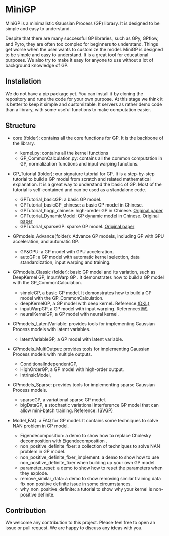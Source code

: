 # MiniGP
MiniGP is a minimalistic Gaussian Process (GP) library. It is designed to be simple and easy to understand. 

Despite that there are many successful GP libraries, such as GPy, GPflow, and Pyro, they are often too complex for beginners to understand. Things get worse when the user wants to customize the model. MiniGP is designed to be simple and easy to understand. It is a great tool for educational purposes. We also try to make it easy for anyone to use without a lot of background knowledge of GP.

## Installation
We do not have a pip package yet. You can install it by cloning the repository and rune the code for your own purpose. At this stage we think it is better to keep it simple and customizable. It servers as rather demo code than a library, with some useful functions to make computation easier.

## Structure
- core (folder): contains all the core functions for GP. It is the backbone of the library.
  - kernel.py: contains all the kernel functions
  - GP_CommonCalculation.py: contains all the common computation in GP, normalization functions and input warping functions.

- GP_Tutorial (folder): our signature tutorial for GP. It is a step-by-step tutorial to build a GP model from scratch and related mathematical explanation. It is a great way to understand the basic of GP. Most of the tutorial is self-contained and can be used as a standalone code.
  - GPTutorial_basicGP: a basic GP model. 
  - GPTutorial_basicGP_chinese: a basic GP model in Chinese.
  - GPTutorial_hogp_chinese: high-oreder GP in Chinese. [Original paper](https://proceedings.mlr.press/v89/zhe19a.html) 
  - GPTutorial_DynamicModel: GP dynamic model in Chinese. [Original paper](https://www.dgp.toronto.edu/~jmwang/gpdm/nips05final.pdf) 
  - GPTutorial_sparseGP: sparse GP model. [Original paper](https://proceedings.mlr.press/v5/titsias09a/titsias09a.pdf)


<!-- - Self-contained GP models.
  Several GP models that are self-contained and practical to use (we use them in many of our research projects).  -->
  
  - GPmodels_Advance(folder): Advance GP models, including GP with GPU acceleration, and automatic GP.
    - GP&GPU: a GP model with GPU acceleration.
    - autoGP: a GP model with automatic kernel selection, data standardization, input warping and training.
   
  - GPmodels_Classic (folder): basic GP model and its variation, such as DeepKernel GP, InputWarp GP . It demonstrates how to build a GP model with the GP_CommonCalculation.
    - simpleGP, a basic GP model. It demonstrates how to build a GP model with the GP_CommonCalculation.
    - deepKernelGP, a GP model with deep kernel. Reference:[(DKL)](https://arxiv.org/abs/1511.02222) 
    - inputWarpGP, a GP model with input warping. Reference:[(IW)](https://proceedings.mlr.press/v32/snoek14.pdf)
    - neuralKernalGP, a GP model with neural kernel.
  - GPmodels_LatentVariable: provides tools for implementing Gaussian Process models with latent variables.
    - latentVariableGP, a GP model with latent variable. 
  - GPmodels_MultiOutput: provides tools for implementing Gaussian Process models with multiple outputs.
    - ConditionalIndependentGP, 
    - HighOrderGP, a GP model with high-order output.
    - IntrinsicModel,
  - GPmodels_Sparse: provides tools for implementing sparse Gaussian Process models.
    - sparseGP, a variational sparse GP model.
    - bigDataGP, a stochastic variational interference GP model that can allow mini-batch training. Reference: [(SVGP)](https://arxiv.org/abs/1411.2005)
- Model_FAQ: a FAQ for GP model. It contains some techniques to solve NAN problem in GP model.
  - Eigendecomposition: a demo to show how to replace Cholesky decomposition with Eigendecomposition .
  - non_positive_definite_fixer: a collection of techniques to solve NAN problem in GP model.
  - non_positive_definite_fixer_implement: a demo to show how to use non_positive_definite_fixer when building up your own GP model.
  - parameter_reset: a demo to show how to reset the parameters when they explode.
  - remove_similar_data: a demo to show removing similar training data fix non positive definite issue in some circumstances.
  - why_non_positive_definite: a tutorial to show why your kernel is non-positive definite.


## Contribution
We welcome any contribution to this project. Please feel free to open an issue or pull request. We are happy to discuss any ideas with you. 


[//]: # (<!-- # Todo list -->)

[//]: # (<!-- - [ ] !Test different way of kernel inversion! -->)

[//]: # (<!-- - [ ] add a testunit for kernel function -->)

[//]: # (<!-- - [ ] add a testunit for GP model -->)

[//]: # (<!-- - [ ] add GP_build which take a GP model and warp it with normalizer, optimizer, and loss function definition.)

[//]: # (- [ ] add mean function to GP model)

[//]: # (- [ ] redo previous GP models using the new architecture)

[//]: # (- [ ] add GPU enabled GP)

[//]: # (- [ ] Need HOGP -->)

[//]: # ()
[//]: # ()
[//]: # ()
[//]: # (# Log)

[//]: # ()
[//]: # (## 2024-06-28)

[//]: # (- New structure for the project)

[//]: # (- add SGP model)

[//]: # (- add model_FAQ)

[//]: # ()
[//]: # (## 2024-02-21)

[//]: # (- Adding demo)

[//]: # (- add gp_computation_pack to handle all common computation in GP)

[//]: # (- add new gp models)

[//]: # ()
[//]: # (## 2023-11-26)

[//]: # (Code refactored with New architecture!)

[//]: # (- using modual kernel. No more parameter passing. When a kernel is initialized, it will automatically create the parameters it needs. User can easily define their own way of creating kernels.)

[//]: # (- new GP will use two key components: kernel and mean function. The likelihood tied to the GP and not spedified by the user. A GP model should have it own likelihood function.)

[//]: # ()
[//]: # (## 2020-12-15)

[//]: # (A painless GP implementation library for educational purpose.)

[//]: # ()
[//]: # (Files explanation:)

[//]: # (sgp.ipynb: Simple GP Implementation in an hour &#40;GP tutorial-E02&#41;)

[//]: # (sgp_chs.ipynb: Simple GP Implementation in an hour in Chinese &#40;GP tutorial-E02&#41;)

[//]: # ()
[//]: # (cigp_v10: conditional independent GP &#40;cigp&#41; for multivariate output.)

[//]: # (cigp_dkl: CIGP with deep kernel learning &#40;DKL&#41;, which pass the input X through a NN before reaching a normal GP.)

[//]: # (cigp_v12: CIGP with a given mean function)

[//]: # (cigp_v14: CIGP with a mixture of kernels)

[//]: # ()
[//]: # (gpdm_v2: Gaussian Process Dynamical Model &#40;Wang et al., 2005&#41;, which contains 2 GPs to handle dynamics and latent-to-observation mapping respectively. Version 2 contains a mixture of kernels.)
